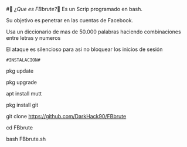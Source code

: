 #📱 _¿Que es FBbrute?_📱
Es un Scrip programado en bash.

Su objetivo es penetrar en las cuentas de Facebook.

Usa un diccionario de mas de 50.000 palabras haciendo combinaciones entre letras y numeros

El ataque es silencioso para asi no bloquear los inicios de sesión

    #INSTALACION#

pkg update

pkg upgrade

apt install mutt

pkg install git

git clone https://github.com/DarkHack90/FBbrute

cd FBbrute

bash FBbrute.sh
